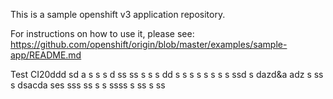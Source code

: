 This is a sample openshift v3 application repository.  

For instructions on how to use it, please see: https://github.com/openshift/origin/blob/master/examples/sample-app/README.md

Test CI20ddd
sd a s s
s d 
ss ss s
 s s
dd s s
s s  s s  s s ssd s dazd&a adz
 s ss s  dsacda ses sss
ss s 
 s ssss 
 s ss s
ss
